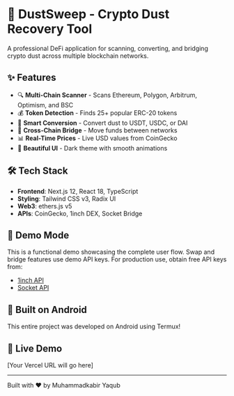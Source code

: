 # 🌟 DustSweep - Crypto Dust Recovery Tool

A professional DeFi application for scanning, converting, and bridging crypto dust across multiple blockchain networks.

## ✨ Features

- 🔍 **Multi-Chain Scanner** - Scans Ethereum, Polygon, Arbitrum, Optimism, and BSC
- 💰 **Token Detection** - Finds 25+ popular ERC-20 tokens
- 💱 **Smart Conversion** - Convert dust to USDT, USDC, or DAI
- 🌉 **Cross-Chain Bridge** - Move funds between networks
- 📊 **Real-Time Prices** - Live USD values from CoinGecko
- 🎨 **Beautiful UI** - Dark theme with smooth animations

## 🛠️ Tech Stack

- **Frontend**: Next.js 12, React 18, TypeScript
- **Styling**: Tailwind CSS v3, Radix UI
- **Web3**: ethers.js v5
- **APIs**: CoinGecko, 1inch DEX, Socket Bridge

## 🚀 Demo Mode

This is a functional demo showcasing the complete user flow. Swap and bridge features use demo API keys. For production use, obtain free API keys from:
- [1inch API](https://portal.1inch.dev/)
- [Socket API](https://socket.tech/)

## 📱 Built on Android

This entire project was developed on Android using Termux!

## 🎯 Live Demo

[Your Vercel URL will go here]

---

Built with ❤️ by Muhammadkabir Yaqub 
